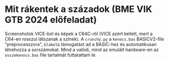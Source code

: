 # Mit rákentek a századok (BME VIK GTB 2024 előfeladat)
Screenshotok VICE-ból és képek a C64C-ről (VICE azért kellett, mert a C64-en rosszul látszanak a színek).
A `crunchy.py` a `kenocs.bas` BASICV2-file "preprocesszora", `&label&` támogatást ad a BASIC-hez és 
automatikusan létrehozza a sorszámokat. Mind a valódi, mind az emulált hardware-en az `osszekenocs.bas` file
tartalmát futtatattam le.
